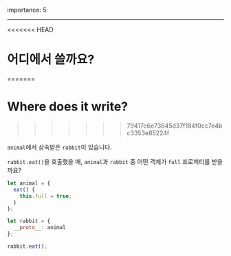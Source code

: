 importance: 5

---

<<<<<<< HEAD
# 어디에서 쓸까요?
=======
# Where does it write?
>>>>>>> 79417c6e73645d37f184f0cc7e4bc3353e85224f

`animal`에서 상속받은 `rabbit`이 있습니다.

`rabbit.eat()`을 호출했을 때, `animal`과 `rabbit` 중 어떤 객체가 `full` 프로퍼티를 받을까요?

```js
let animal = {
  eat() {
    this.full = true;
  }
};

let rabbit = {
  __proto__: animal
};

rabbit.eat();
```

